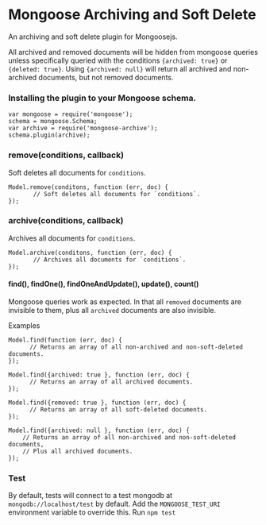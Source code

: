 Mongoose Archiving and Soft Delete
================================

An archiving and soft delete plugin for Mongoosejs.


All archived and removed documents will be hidden from mongoose queries unless specifically queried with the conditions `{archived: true}` or `{deleted: true}`. Using `{archived: null}` will return all archived and non-archived documents, but not removed documents.

### Installing the plugin to your Mongoose schema.

```
var mongoose = require('mongoose');
schema = mongoose.Schema;
var archive = require('mongoose-archive');
schema.plugin(archive);
```

### remove(conditions, callback)
Soft deletes all documents for `conditions`.
```
Model.remove(conditons, function (err, doc) {
       // Soft deletes all documents for `conditions`.
});
```

### archive(conditions, callback)
Archives all documents for `conditions`.

```
Model.archive(conditons, function (err, doc) {
       // Archives all documents for `conditions`.
});
```

#### find(), findOne(), findOneAndUpdate(), update(), count()
Mongoose queries work as expected. In that all `removed` documents are invisible to them, plus all `archived` documents are also invisible.

Examples

```
Model.find(function (err, doc) {
      // Returns an array of all non-archived and non-soft-deleted documents.
});
```

```
Model.find({archived: true }, function (err, doc) {
      // Returns an array of all archived documents.
});
```

```
Model.find({removed: true }, function (err, doc) {
      // Returns an array of all soft-deleted documents.
});
```
```
Model.find({archived: null }, function (err, doc) {
    // Returns an array of all non-archived and non-soft-deleted documents,
    // Plus all archived documents.
});
```

### Test
By default, tests will connect to a test mongodb at `mongodb://localhost/test` by default. Add the `MONGOOSE_TEST_URI` environment variable to override this.
Run `npm test`
